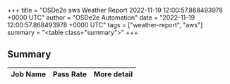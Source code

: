 +++
title = "OSDe2e aws Weather Report 2022-11-19 12:00:57.868493978 +0000 UTC"
author = "OSDe2e Automation"
date = "2022-11-19 12:00:57.868493978 +0000 UTC"
tags = ["weather-report", "aws"]
summary = "<table class=\"summary\"></table>"
+++
## Summary

| Job Name | Pass Rate | More detail |
|----------|-----------|-------------|




